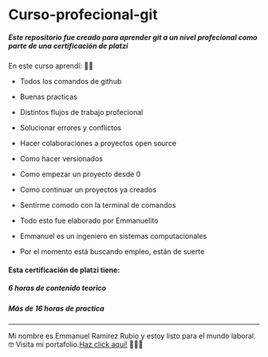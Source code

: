 # Curso-profecional-git
#####  Este repositorio fue creado para aprender git a un nivel profecional como parte de una certificación de platzi
En este curso aprendí: 🧑‍💻
- Todos los comandos de github
- Buenas practicas
- Distintos flujos de trabajo profecional
- Solucionar errores y conflictos
- Hacer colaboraciones a proyectos open source
- Como hacer versionados
- Como empezar un proyecto desde 0
- Como continuar un proyectos ya creados
- Sentirme comodo con la terminal de comandos

- Todo esto fue elaborado por Emmanuelito
- Emmanuel es un ingeniero en sistemas computacionales
- Por el momento está buscando empleo, están de suerte


 #### Esta certificación de platzi tiene:
##### 6 horas de contenido teorico
##### Más de 16 horas de practica

------------
Mi nombre es Emmanuel Ramirez Rubio y estoy listo para el mundo laboral.  🤓
Visita mi portafolio.[Haz click aquí!](emmanuelramirez.netlify.app/ "Haz click aquí!")
👨🏼‍💻
